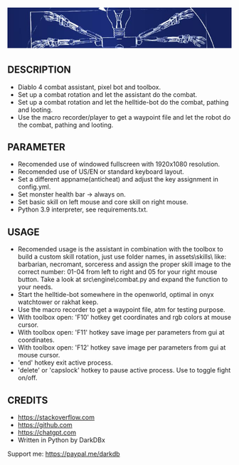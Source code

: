# <img src="assets/layout/mmorpg_helper_title.png">

## DESCRIPTION
- Diablo 4 combat assistant, pixel bot and toolbox.
- Set up a combat rotation and let the assistant do the combat.
- Set up a combat rotation and let the helltide-bot do the combat, pathing and looting.
- Use the macro recorder/player to get a waypoint file and let the robot do the combat, pathing and looting.


## PARAMETER
- Recomended use of windowed fullscreen with 1920x1080 resolution.
- Recomended use of US/EN or standard keyboard layout.
- Set a different appname(anticheat) and adjust the key assignment in config.yml.
- Set monster health bar -> always on.
- Set basic skill on left mouse and core skill on right mouse.
- Python 3.9 interpreter, see requirements.txt.


## USAGE
- Recomended usage is the assistant in combination with the toolbox to build a custom skill rotation,
    just use folder names, in assets\skills\ like: barbarian, necromant, sorceress and assign the
    proper skill image to the correct number: 01-04 from left to right and 05 for your right mouse button.
    Take a look at src\engine\combat.py and expand the function to your needs.
- Start the helltide-bot somewhere in the openworld, optimal in onyx watchtower or rakhat keep.
- Use the macro recorder to get a waypoint file, atm for testing purpose.
- With toolbox open: 'F10' hotkey get coordinates and rgb colors at mouse cursor.
- With toolbox open: 'F11' hotkey save image per parameters from gui at coordinates.
- With toolbox open: 'F12' hotkey save image per parameters from gui at mouse cursor.
- 'end' hotkey exit active process.
- 'delete' or 'capslock' hotkey to pause active process. Use to toggle fight on/off.


## CREDITS
- https://stackoverflow.com
- https://github.com
- https://chatgpt.com
- Written in Python by DarkDBx


Support me: https://paypal.me/darkdb
